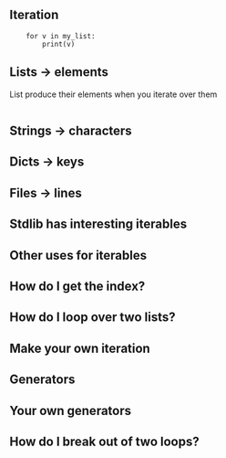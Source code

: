 
## Iteration

```python3
    for v in my_list:
        print(v)
```

## Lists -> elements

List produce their elements when you iterate over them

```python3
```

## Strings -> characters

## Dicts -> keys

## Files -> lines

## Stdlib has interesting iterables


## Other uses for iterables

## How do I get the index?

## How do I loop over two lists?

## Make your own iteration

## Generators

## Your own generators

## How do I break out of two loops?


